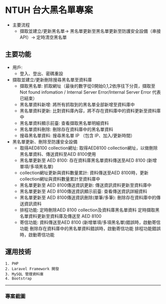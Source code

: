 # NTUH 台大黑名單專案
* 主要流程  
  * 擷取並建立/更新黑名單-> 黑名單更新至黑名單更新至防護安全設備（串接API）-> 定時清空黑名單

## 主要功能
* 用戶:
   * 登入、登出、密碼重設
* 擷取並建立/更新刪除搜尋黑名單至資料庫
  * 擷取黑名單:
     抓取網址（最後的數字從0開始0,1,2依序往下分頁，擷取至 Not found infomation / Internal Server Error/Internal Server Error 代表已結束）
  * 黑名單資料新增:
    將所有抓取到的黑名單全部新增至資料庫中
  * 黑名單資料更新:
    比對資料庫內容，將不存在資料庫中的資料更新至資料庫中
  * 黑名單資料顯示前臺:
    查看擷取黑名單明細資料
  * 黑名單資料刪除:
     刪除存在資料庫中的黑名單資料
  * 搜尋黑名單資料:
      搜尋黑名單 IP （包含 IP、加入/更新時間）
* 黑名單更新、刪除至防護安全設備
    * 取得AED8100 collection網址:
      取得AED8100 collection網址，以做刪除黑名單資料、傳送資料至AED 8100使用
    * 黑名單更新至 AED 8100:
      存在資料庫黑名單資料傳送至AED 8100 (新增單項/多項黑名單)
    * collection網址更新與資料數量累計:
      資料傳送至AED 8100時，更新collection網址與資料數量累計至資料庫中
    * 黑名單更新至 AED 8100傳送資訊更新:
      傳送資訊資料更新至資料庫中
    * 黑名單更新至 AED 8100傳送資訊顯示前臺:
      查看傳送資訊詳細資料
    * 黑名單更新至 AED 8100傳送資訊刪除(單筆/多筆):
      刪除存在資料庫中的傳送資訊資料
    * 排程功能:
      定時刪除AED 8100 collection及資料庫黑名單資料
      定時擷取黑名單資料更新至資料庫及傳送至 AED 8100
    * 寄信功能:
      資料傳送至AED 8100 (新增單項/多項黑名單)錯誤時，啟動寄信功能
      刪除存在資料庫中的黑名單資料錯誤時，啟動寄信功能
      排程功能錯誤時，啟動寄信功能

## 運用技術
    1. PHP
    2. Laravel Framework 開發
    3. MySQL 管理資料庫
    4. Bootstrap  
***
### 專案截圖

